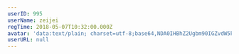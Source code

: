 ```yaml
---
userID: 995
userName: zeijei
regTime: 2018-05-07T10:32:00.000Z
avatar: 'data:text/plain; charset=utf-8;base64,NDA0IHBhZ2Ugbm90IGZvdW5kCg=='
userURL: null
---
```



